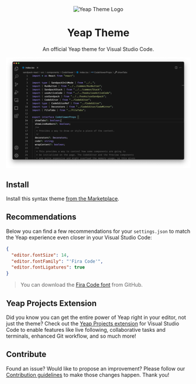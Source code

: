 <div align="center"><img src="https://iili.io/3omQG7S.png" width="120" alt="Yeap Theme Logo" />
  <h1 align="center">Yeap Theme</h1>
  <p align="center">An official Yeap theme for Visual Studio Code.</p>
</div>

<img src="./media/preview.png" alt="Theme preview in Visual Studio Code" />

## Install

Install this syntax theme [from the Marketplace][theme-install].

## Recommendations

Below you can find a few recommendations for your `settings.json` to match the Yeap experience even closer in your Visual Studio Code:

```json
{
  "editor.fontSize": 14,
  "editor.fontFamily": "'Fira Code'",
  "editor.fontLigatures": true
}
```

> You can download the [Fira Code font][fira-code-install] from GitHub.

## Yeap Projects Extension

Did you know you can get the entire power of Yeap right in your editor, not just the theme? Check out the [Yeap Projects extension][projects-install] for Visual Studio Code to enable features like live following, collaborative tasks and terminals, enhanced Git workflow, and so much more!

## Contribute

Found an issue? Would like to propose an improvement? Please follow our [Contribution guidelines](CONTRIBUTING.md) to make those changes happen. Thank you!

[theme-install]: https://marketplace.visualstudio.com/items?itemName=Yeap-io.Yeap-projects-theme
[fira-code-install]: https://github.com/tonsky/FiraCode
[projects-install]: https://marketplace.visualstudio.com/items?itemName=Yeap-io.Yeap-projects
